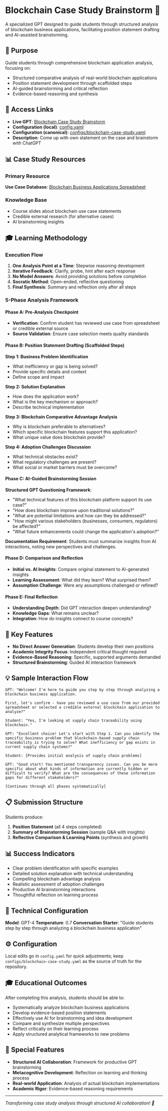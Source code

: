 # Blockchain Case Study Brainstorm 🧠

A specialized GPT designed to guide students through structured analysis of blockchain business applications, facilitating position statement drafting and AI-assisted brainstorming.

## 🎯 Purpose

Guide students through comprehensive blockchain application analysis, focusing on:
- Structured comparative analysis of real-world blockchain applications
- Position statement development through scaffolded steps
- AI-guided brainstorming and critical reflection
- Evidence-based reasoning and synthesis

## 🔗 Access Links

- **Live GPT**: [Blockchain Case Study Brainstorm](https://chatgpt.com/g/g-689105f96214819197822b022382d57f-blockchain-case-study-brainstorm)
- **Configuration (local)**: [config.yaml](./config.yaml)
- **Configuration (canonical)**: [configs/blockchain-case-study.yaml](../../configs/blockchain-case-study.yaml)
- **Description**: Come up with own statement on the case and brainstorm with ChatGPT

## 📊 Case Study Resources

### Primary Resource
**Use Case Database**: [Blockchain Business Applications Spreadsheet](https://docs.google.com/spreadsheets/d/18aCXjTImUYUCkveWVyrgK6pxfv_ENHRcHnxEG1NpRjM/edit?usp=sharing)

### Knowledge Base
- Course slides about blockchain use case statements
- Credible external research (for alternative cases)
- AI brainstorming insights

## 🎓 Learning Methodology

### Execution Flow
1. **One Analysis Point at a Time**: Stepwise reasoning development
2. **Iterative Feedback**: Clarify, probe, hint after each response
3. **No Model Answers**: Avoid providing solutions before completion
4. **Socratic Method**: Open-ended, reflective questioning
5. **Final Synthesis**: Summary and reflection only after all steps

### 5-Phase Analysis Framework

#### Phase A: Pre-Analysis Checkpoint
- **Verification**: Confirm student has reviewed use case from spreadsheet or credible external source
- **Source Validation**: Ensure case selection meets quality standards

#### Phase B: Position Statement Drafting (Scaffolded Steps)

**Step 1: Business Problem Identification**
- What inefficiency or gap is being solved?
- Provide specific details and context
- Define scope and impact

**Step 2: Solution Explanation**
- How does the application work?
- What is the key mechanism or approach?
- Describe technical implementation

**Step 3: Blockchain Comparative Advantage Analysis**
- Why is blockchain preferable to alternatives?
- Which specific blockchain features support this application?
- What unique value does blockchain provide?

**Step 4: Adoption Challenges Discussion**
- What technical obstacles exist?
- What regulatory challenges are present?
- What social or market barriers must be overcome?

#### Phase C: AI-Guided Brainstorming Session

**Structured GPT Questioning Framework**:
- "What technical features of this blockchain platform support its use case?"
- "How does blockchain improve upon traditional solutions?"
- "What are potential limitations and how can they be addressed?"
- "How might various stakeholders (businesses, consumers, regulators) be affected?"
- "What future enhancements could change the application's adoption?"

**Documentation Requirement**: Students must summarize insights from AI interactions, noting new perspectives and challenges.

#### Phase D: Comparison and Reflection
- **Initial vs. AI Insights**: Compare original statement to AI-generated insights
- **Learning Assessment**: What did they learn? What surprised them?
- **Assumption Challenge**: Were any assumptions challenged or refined?

#### Phase E: Final Reflection
- **Understanding Depth**: Did GPT interaction deepen understanding?
- **Knowledge Gaps**: What remains unclear?
- **Integration**: How do insights connect to course concepts?

## 🎯 Key Features

- **No Direct Answer Generation**: Students develop their own positions
- **Academic Integrity Focus**: Independent critical thought required
- **Evidence-Based Reasoning**: Specific, supported arguments demanded
- **Structured Brainstorming**: Guided AI interaction framework

## 💡 Sample Interaction Flow

```
GPT: "Welcome! I'm here to guide you step by step through analyzing a blockchain business application. 

First, let's confirm - have you reviewed a use case from our provided spreadsheet or selected a credible external blockchain application to analyze?"

Student: "Yes, I'm looking at supply chain traceability using blockchain."

GPT: "Excellent choice! Let's start with Step 1. Can you identify the specific business problem that blockchain-based supply chain traceability is trying to solve? What inefficiency or gap exists in current supply chain systems?"

Student: [Provides initial analysis of supply chain problems]

GPT: "Good start! You mentioned transparency issues. Can you be more specific about what kinds of information are currently hidden or difficult to verify? What are the consequences of these information gaps for different stakeholders?"

[Continues through all phases systematically]
```

## 📋 Submission Structure

Students produce:
1. **Position Statement** (all 4 steps completed)
2. **Summary of Brainstorming Session** (sample Q&A with insights)
3. **Reflective Comparison & Learning Points** (synthesis and growth)

## 📊 Success Indicators

- Clear problem identification with specific examples
- Detailed solution explanation with technical understanding
- Compelling blockchain advantage analysis
- Realistic assessment of adoption challenges
- Productive AI brainstorming interactions
- Thoughtful reflection on learning process

## 🔧 Technical Configuration

**Model**: GPT-4
**Temperature**: 0.7
**Conversation Starter**: "Guide students step by step through analyzing a blockchain business application"

## ⚙️ Configuration

Local edits go in `config.yaml` for quick adjustments; keep `configs/blockchain-case-study.yaml` as the source of truth for the repository.

## 🎓 Educational Outcomes

After completing this analysis, students should be able to:
- Systematically analyze blockchain business applications
- Develop evidence-based position statements
- Effectively use AI for brainstorming and idea development
- Compare and synthesize multiple perspectives
- Reflect critically on their learning process
- Apply structured analytical frameworks to new problems

## 🌟 Special Features

- **Structured AI Collaboration**: Framework for productive GPT brainstorming
- **Metacognitive Development**: Reflection on learning and thinking process
- **Real-world Application**: Analysis of actual blockchain implementations
- **Academic Rigor**: Evidence-based reasoning requirements

---

*Transforming case study analysis through structured AI collaboration! 🚀*
